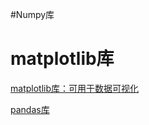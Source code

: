 #Numpy库

# matplotlib库

[matplotlib库：可用于数据可视化](https://matplotlib.org/gallery.html)

[pandas库](http://pandas.pydata.org/)

